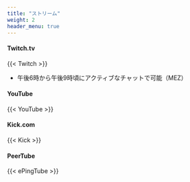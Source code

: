 ```yaml
---
title: "ストリーム"
weight: 2
header_menu: true
---
```


#### Twitch.tv

{{< Twitch >}}

* 午後6時から午後9時頃にアクティブなチャットで可能（MEZ）

#### YouTube

{{< YouTube >}}

#### Kick.com

{{< Kick >}}

#### PeerTube

{{< ePingTube >}}

